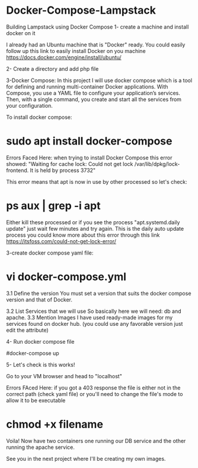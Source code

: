 # Docker-Compose-Lampstack
Building Lampstack using Docker Compose
1- create a machine and install docker on it

I already had an Ubuntu machine that is "Docker" ready. You could easily follow up this link to easily install Docker on you machine
https://docs.docker.com/engine/install/ubuntu/


2- Create a directory and add php file

3-Docker Compose:
In this project I will use docker compose which is a tool for defining and running multi-container Docker applications. With 
Compose, you use a YAML file to configure your application’s services. Then, with a 
single command, you create and start all the services from your configuration.

To install docker compose:

# sudo apt install docker-compose 

Errors Faced Here: when trying to install Docker Compose this error showed: "Waiting for cache lock: Could not get lock /var/lib/dpkg/lock-frontend. It is held by process 3732"

This error means that apt is now in use by other processed so let's check:
# ps aux | grep -i apt

Either kill these processed or if you see the process "apt.systemd.daily update" just wait few minutes and try again. This is the daily auto update process you could know more about this error through this link 
https://itsfoss.com/could-not-get-lock-error/

3-create docker compose yaml file:

# vi docker-compose.yml 
   3.1 Define the version
      You must set a version that suits the docker compose version and that of Docker.

   3.2 List Services that we will use 
       So basically here we will need: db and apache. 
   3.3 Mention Images
       I have used ready-made images for my services found on docker hub. (you could use any favorable version just edit the attribute)




4- Run docker compose file

#docker-compose up


5- Let's check is this works!

  Go to your VM browser and head to "localhost" 

Errors FAced Here: if you got a 403 response the file is either not in the correct path (check yaml file) or you'll need to change the file's mode to allow it to be executable 
# chmod +x filename 

Voila!
 Now have two containers one running our DB service and the other running the apache service. 

See you in the next project where I'll be creating my own images.
